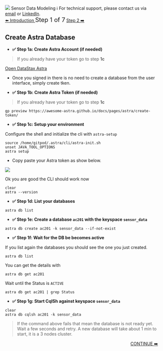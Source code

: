<!-- TOP -->
<div class="top">
  <img src="https://datastax-academy.github.io/katapod-shared-assets/images/ds-academy-logo.svg" />
  <span class="scenario-title">Sensor Data Modeling</span>
  <span class="scenario-subtitle">ℹ️ For technical support, please contact us via <a href="mailto:aleksandr.volochnev@datastax.com">email</a> or <a href="https://dtsx.io/aleks">LinkedIn</a>.</span> 
</div>

<!-- NAVIGATION -->
<div id="navigation-top" class="navigation-top">
 <a href='command:katapod.loadPage?[{"step":"intro"}]' 
   class="btn btn-dark navigation-top-left">⬅️ Introduction
 </a>
<span style="font-size:20px;"> Step 1 of 7</span>
 <a href='command:katapod.loadPage?[{"step":"step2"}]' 
    class="btn btn-dark navigation-top-right">Step 2 ➡️
  </a>
</div>

<!-- CONTENT -->

## Create Astra Database

- **✅ Step 1a: Create Astra Account (if needed)**

> If you already have your token go to step **1c**

<a href="https://astra.datastax.com" target="_blank"  class="btn btn-dark">
Open DataStax Astra
</a>

- Once you signed in there is no need to create a database from the user interface, simply create tken.

- **✅ Step 1b: Create Astra Token (if needed)**

> If you already have your token go to step **1c**

```
gp preview https://awesome-astra.github.io/docs/pages/astra/create-token/
```

- **✅ Step 1c: Setup your environment**

Configure the shell and initialize the cli with `astra-setup`

```
source /home/gitpod/.astra/cli/astra-init.sh
unset JAVA_TOOL_OPTIONS
astra setup
```

- Copy paste your Astra token as show below.

![](https://github.com/datastax/astra-sdk-java/blob/main/docs/img/astra-shell-config.png?raw=true")

Ok you are good the CLI should work now 

```
clear
astra --version
```


- **✅ Step 1d: List your databases**

```
astra db list
```

- **✅ Step 1e: Create a database `ac201` with the keyspace `sensor_data`**

```
astra db create ac201 -k sensor_data --if-not-exist
```

- **✅ Step 1f: Wait for the DB be becomes active**

If you list again the databases you should see the one you just created.

```
astra db list
```

You can get the details with 

```
astra db get ac201
```

Wait until the Status is `ACTIVE`

```
astra db get ac201 | grep Status
```

- **✅ Step 1g: Start CqlSh against keyspace `sensor_data`**

```
clear
astra db cqlsh ac201 -k sensor_data
```

> If the command above fails that mean the database is not ready yet. Wait a few seconds and retry. A new database will take about 1 min to start, it is a 3 nodes cluster.

<!-- NAVIGATION -->
<div id="navigation-bottom" style="width:100%;text-align:center;">
 <a href='command:katapod.loadPage?[{"step":"step2"}]' 
    class="btn btn-primary btn-astra" 
    style="float:right">CONTINUE ➡️
  </a>
</div>


